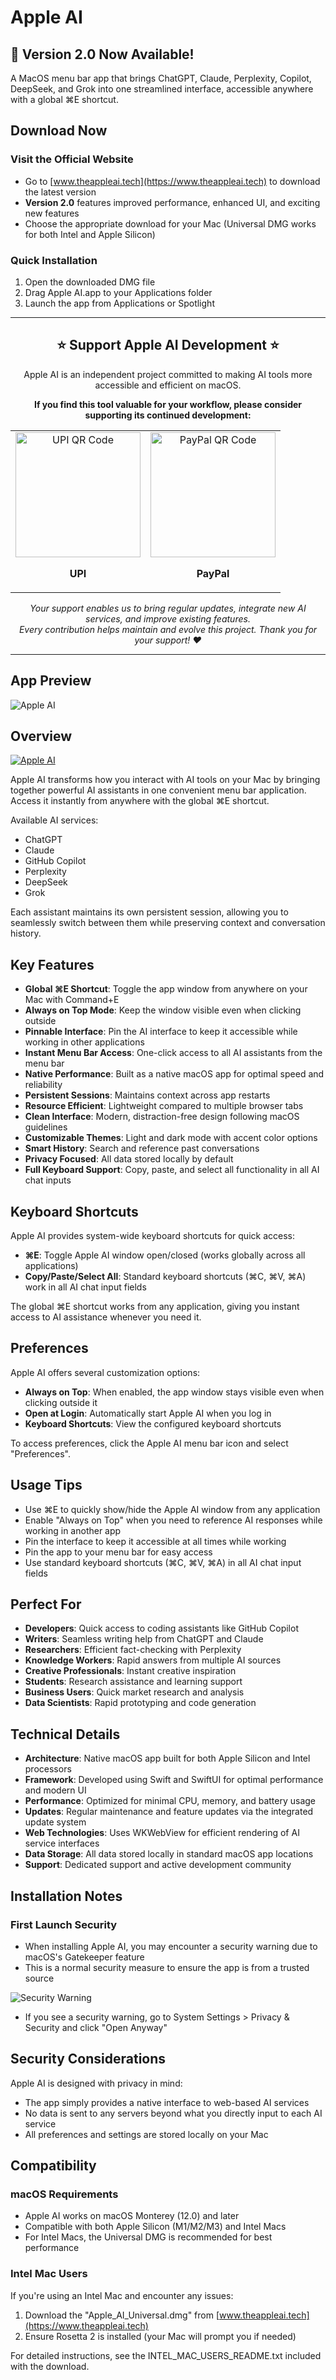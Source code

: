 # Apple AI

## 🎉 Version 2.0 Now Available!

A MacOS menu bar app that brings ChatGPT, Claude, Perplexity, Copilot, DeepSeek, and Grok into one streamlined interface, accessible anywhere with a global ⌘E shortcut.

## Download Now

### Visit the Official Website

- Go to [www.theappleai.tech](https://www.theappleai.tech) to download the latest version
- **Version 2.0** features improved performance, enhanced UI, and exciting new features
- Choose the appropriate download for your Mac (Universal DMG works for both Intel and Apple Silicon)

### Quick Installation

1. Open the downloaded DMG file
2. Drag Apple AI.app to your Applications folder
3. Launch the app from Applications or Spotlight

<div align="center">
  <hr>
  <h2>⭐ Support Apple AI Development ⭐</h2>
  <p>Apple AI is an independent project committed to making AI tools more accessible and efficient on macOS.</p>
  <p><strong>If you find this tool valuable for your workflow, please consider supporting its continued development:</strong></p>
  
  <table>
    <tr>
      <td align="center">
        <img src="requirements/upi.png" alt="UPI QR Code" width="200"/>
        <p><strong>UPI</strong></p>
      </td>
      <td align="center">
        <img src="requirements/paypal.png" alt="PayPal QR Code" width="200"/>
        <p><strong>PayPal</strong></p>
      </td>
    </tr>
  </table>
  
  <p><em>Your support enables us to bring regular updates, integrate new AI services, and improve existing features.<br>Every contribution helps maintain and evolve this project. Thank you for your support! ❤️</em></p>
  <hr>
</div>

## App Preview

![Apple AI](interface.png)

## Overview

[![Apple AI](https://github.com/user-attachments/assets/25f7272c-8aef-445b-963f-c6a4637d2c63)](https://github.com/user-attachments/assets/25f7272c-8aef-445b-963f-c6a4637d2c63)

Apple AI transforms how you interact with AI tools on your Mac by bringing together powerful AI assistants in one convenient menu bar application. Access it instantly from anywhere with the global ⌘E shortcut.

Available AI services:
- ChatGPT
- Claude 
- GitHub Copilot
- Perplexity
- DeepSeek
- Grok

Each assistant maintains its own persistent session, allowing you to seamlessly switch between them while preserving context and conversation history.

## Key Features

- **Global ⌘E Shortcut**: Toggle the app window from anywhere on your Mac with Command+E
- **Always on Top Mode**: Keep the window visible even when clicking outside
- **Pinnable Interface**: Pin the AI interface to keep it accessible while working in other applications
- **Instant Menu Bar Access**: One-click access to all AI assistants from the menu bar
- **Native Performance**: Built as a native macOS app for optimal speed and reliability
- **Persistent Sessions**: Maintains context across app restarts
- **Resource Efficient**: Lightweight compared to multiple browser tabs
- **Clean Interface**: Modern, distraction-free design following macOS guidelines
- **Customizable Themes**: Light and dark mode with accent color options
- **Smart History**: Search and reference past conversations
- **Privacy Focused**: All data stored locally by default
- **Full Keyboard Support**: Copy, paste, and select all functionality in all AI chat inputs

## Keyboard Shortcuts

Apple AI provides system-wide keyboard shortcuts for quick access:

- **⌘E**: Toggle Apple AI window open/closed (works globally across all applications)
- **Copy/Paste/Select All**: Standard keyboard shortcuts (⌘C, ⌘V, ⌘A) work in all AI chat input fields

The global ⌘E shortcut works from any application, giving you instant access to AI assistance whenever you need it.

## Preferences

Apple AI offers several customization options:

- **Always on Top**: When enabled, the app window stays visible even when clicking outside it
- **Open at Login**: Automatically start Apple AI when you log in
- **Keyboard Shortcuts**: View the configured keyboard shortcuts

To access preferences, click the Apple AI menu bar icon and select "Preferences".

## Usage Tips

- Use ⌘E to quickly show/hide the Apple AI window from any application
- Enable "Always on Top" when you need to reference AI responses while working in another app
- Pin the interface to keep it accessible at all times while working
- Pin the app to your menu bar for easy access
- Use standard keyboard shortcuts (⌘C, ⌘V, ⌘A) in all AI chat input fields

## Perfect For

- **Developers**: Quick access to coding assistants like GitHub Copilot
- **Writers**: Seamless writing help from ChatGPT and Claude
- **Researchers**: Efficient fact-checking with Perplexity
- **Knowledge Workers**: Rapid answers from multiple AI sources
- **Creative Professionals**: Instant creative inspiration
- **Students**: Research assistance and learning support
- **Business Users**: Quick market research and analysis
- **Data Scientists**: Rapid prototyping and code generation

## Technical Details

- **Architecture**: Native macOS app built for both Apple Silicon and Intel processors
- **Framework**: Developed using Swift and SwiftUI for optimal performance and modern UI
- **Performance**: Optimized for minimal CPU, memory, and battery usage
- **Updates**: Regular maintenance and feature updates via the integrated update system
- **Web Technologies**: Uses WKWebView for efficient rendering of AI service interfaces
- **Data Storage**: All data stored locally in standard macOS app locations
- **Support**: Dedicated support and active development community

## Installation Notes

### First Launch Security
- When installing Apple AI, you may encounter a security warning due to macOS's Gatekeeper feature
- This is a normal security measure to ensure the app is from a trusted source
   
![Security Warning](privacyissues.png)
- If you see a security warning, go to System Settings > Privacy & Security and click "Open Anyway"


## Security Considerations

Apple AI is designed with privacy in mind:
- The app simply provides a native interface to web-based AI services
- No data is sent to any servers beyond what you directly input to each AI service
- All preferences and settings are stored locally on your Mac

## Compatibility

### macOS Requirements
- Apple AI works on macOS Monterey (12.0) and later
- Compatible with both Apple Silicon (M1/M2/M3) and Intel Macs
- For Intel Macs, the Universal DMG is recommended for best performance

### Intel Mac Users
If you're using an Intel Mac and encounter any issues:
1. Download the "Apple_AI_Universal.dmg" from [www.theappleai.tech](https://www.theappleai.tech)
2. Ensure Rosetta 2 is installed (your Mac will prompt you if needed)

For detailed instructions, see the INTEL_MAC_USERS_README.txt included with the download.

